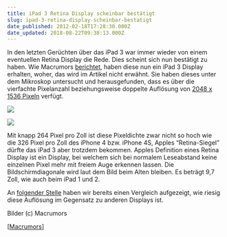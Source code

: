 ```yaml
---
title: iPad 3 Retina Display scheinbar bestätigt
slug: ipad-3-retina-display-scheinbar-bestatigt
date_published: 2012-02-18T17:28:30.000Z
date_updated: 2018-08-22T09:38:13.000Z
---
```


In den letzten Gerüchten über das iPad 3 war immer wieder von einem eventuellen Retina Display die Rede. Dies scheint sich nun bestätigt zu haben. Wie Macrumors [berichtet](http://www.macrumors.com/2012/02/17/confirmed-ipad-3-has-a-2048x1536-retina-display/), haben diese nun ein iPad 3 Display erhalten, woher, das wird im Artikel nicht erwähnt. Sie haben dieses unter dem Mikroskop untersucht und herausgefunden, dass es über die vierfachte Pixelanzahl beziehungsweise doppelte Auflösung von [2048 x 1536 Pixeln](__GHOST_URL__/ipad-3-mit-retina-display-im-vergleich/) verfügt.

[![](//picdump.thafaker.de/2012/02/ipad_3_display_mr_ruler.jpg)](__GHOST_URL__/ipad-3-retina-display-scheinbar-bestatigt/ipad_3_display_mr_ruler/)

[![](//picdump.thafaker.de/2012/02/ipad_2_ipad_3_pixels.jpg)](__GHOST_URL__/ipad-3-retina-display-scheinbar-bestatigt/ipad_2_ipad_3_pixels/)

Mit knapp 264 Pixel pro Zoll ist diese Pixeldichte zwar nicht so hoch wie die 326 Pixel pro Zoll des iPhone 4 bzw. iPhone 4S, Apples “Retina-Siegel” dürfte das iPad 3 aber trotzdem bekommen. Apples Definition eines Retina Display ist ein Display, bei welchem sich bei normalem Leseabstand keine einzelnen Pixel mehr mit freiem Auge erkennen lassen. Die Bildschirmdiagonale wird laut dem Bild beim Alten bleiben. Es beträgt 9,7 Zoll, wie auch beim iPad 1 und 2.

An [folgender Stelle](__GHOST_URL__/ipad-3-mit-retina-display-im-vergleich/) haben wir bereits einen Vergleich aufgezeigt, wie riesig diese Auflösung im Gegensatz zu anderen Displays ist.

Bilder (c) Macrumors

[[Macrumors](http://www.macrumors.com/2012/02/17/confirmed-ipad-3-has-a-2048x1536-retina-display/)]
